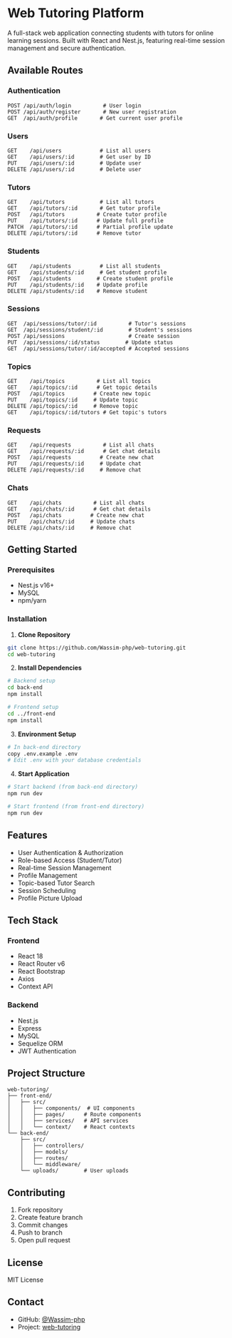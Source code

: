 # Web Tutoring Platform

A full-stack web application connecting students with tutors for online learning sessions. Built with React and Nest.js, featuring real-time session management and secure authentication.

## Available Routes

### Authentication
```http
POST /api/auth/login          # User login
POST /api/auth/register       # New user registration
GET  /api/auth/profile       # Get current user profile
```

### Users
```http
GET    /api/users            # List all users
GET    /api/users/:id        # Get user by ID
PUT    /api/users/:id        # Update user
DELETE /api/users/:id        # Delete user
```

### Tutors
```http
GET    /api/tutors           # List all tutors
GET    /api/tutors/:id       # Get tutor profile
POST   /api/tutors          # Create tutor profile
PUT    /api/tutors/:id      # Update full profile
PATCH  /api/tutors/:id      # Partial profile update
DELETE /api/tutors/:id      # Remove tutor
```

### Students
```http
GET    /api/students         # List all students
GET    /api/students/:id     # Get student profile
POST   /api/students        # Create student profile
PUT    /api/students/:id    # Update profile
DELETE /api/students/:id    # Remove student
```

### Sessions
```http
GET  /api/sessions/tutor/:id          # Tutor's sessions
GET  /api/sessions/student/:id        # Student's sessions
POST /api/sessions                    # Create session
PUT  /api/sessions/:id/status        # Update status
GET  /api/sessions/tutor/:id/accepted # Accepted sessions
```

### Topics
```http
GET    /api/topics          # List all topics
GET    /api/topics/:id      # Get topic details
POST   /api/topics         # Create new topic
PUT    /api/topics/:id     # Update topic
DELETE /api/topics/:id     # Remove topic
GET    /api/topics/:id/tutors # Get topic's tutors
```
### Requests
```http
GET    /api/requests          # List all chats
GET    /api/requests/:id      # Get chat details
POST   /api/requests         # Create new chat
PUT    /api/requests/:id     # Update chat
DELETE /api/requests/:id     # Remove chat
```
### Chats
```http
GET    /api/chats          # List all chats
GET    /api/chats/:id      # Get chat details
POST   /api/chats         # Create new chat
PUT    /api/chats/:id     # Update chats
DELETE /api/chats/:id     # Remove chat
```




## Getting Started

### Prerequisites
- Nest.js v16+
- MySQL
- npm/yarn

### Installation

1. **Clone Repository**
```bash
git clone https://github.com/Wassim-php/web-tutoring.git
cd web-tutoring
```

2. **Install Dependencies**
```bash
# Backend setup
cd back-end
npm install

# Frontend setup
cd ../front-end
npm install
```

3. **Environment Setup**
```bash
# In back-end directory
copy .env.example .env
# Edit .env with your database credentials
```

4. **Start Application**
```bash
# Start backend (from back-end directory)
npm run dev

# Start frontend (from front-end directory)
npm run dev
```

## Features
- User Authentication & Authorization
- Role-based Access (Student/Tutor)
- Real-time Session Management
- Profile Management
- Topic-based Tutor Search
- Session Scheduling
- Profile Picture Upload

## Tech Stack

### Frontend
- React 18
- React Router v6
- React Bootstrap
- Axios
- Context API

### Backend
- Nest.js
- Express
- MySQL
- Sequelize ORM
- JWT Authentication

## Project Structure
```
web-tutoring/
├── front-end/
│   ├── src/
│   │   ├── components/  # UI components
│   │   ├── pages/      # Route components
│   │   ├── services/   # API services
│   │   └── context/    # React contexts
└── back-end/
    ├── src/
    │   ├── controllers/
    │   ├── models/
    │   ├── routes/
    │   └── middleware/
    └── uploads/        # User uploads
```

## Contributing
1. Fork repository
2. Create feature branch
3. Commit changes
4. Push to branch
5. Open pull request

## License
MIT License

## Contact
- GitHub: [@Wassim-php](https://github.com/Wassim-php)
- Project: [web-tutoring](https://github.com/Wassim-php/web-tutoring)